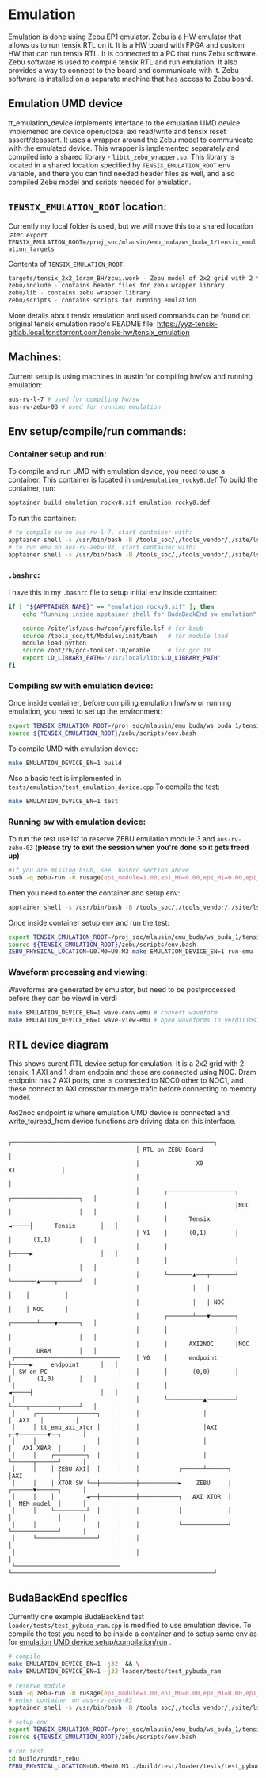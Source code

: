 # Emulation
Emulation is done using Zebu EP1 emulator. Zebu is a HW emulator that
allows us to run tensix RTL on it. It is a HW board with FPGA and
custom HW that can run tensix RTL. It is connected to a PC that runs
Zebu software. Zebu software is used to compile tensix RTL and run
emulation. It also provides a way to connect to the board and
communicate with it. Zebu software is installed on a separate machine
that has access to Zebu board.



## Emulation UMD device
tt_emulation_device implements interface to the emulation UMD device.
Implemened are device open/close, axi read/write and tensix
reset assert/deassert. It uses a wrapper around the Zebu model to
communicate with the emulated device. This wrapper is implemented
separately and compiled into a shared library - `libtt_zebu_wrapper.so`.
This library is located in a shared location specified by
`TENSIX_EMULATION_ROOT` env variable, and there you can find needed
header files as well, and also compiled Zebu model and scripts needed
for emulation.

## `TENSIX_EMULATION_ROOT` location:
Currently my local folder is used, but we will move this to a shared
location later.
`export TENSIX_EMULATION_ROOT=/proj_soc/mlausin/emu_buda/ws_buda_1/tensix_emulation_targets`

Contents of `TENSIX_EMULATION_ROOT`:
```bash 
targets/tensix_2x2_1dram_BH/zcui.work - Zebu model of 2x2 grid with 2 tensix and 1 dram endpoint
zebu/include - contains header files for zebu wrapper library
zebu/lib - contains zebu wrapper library
zebu/scripts - contains scripts for running emulation
```

More details about tensix emulation and used commands can be found on
original tensix emulation repo's README file:
https://yyz-tensix-gitlab.local.tenstorrent.com/tensix-hw/tensix_emulation

## Machines:
Current setup is using machines in austin for compiling hw/sw and
running emulation:
```bash 
aus-rv-l-7 # used for compiling hw/sw
aus-rv-zebu-03 # used for running emulation
```


## Env setup/compile/run commands:
### Container setup and run:
To compile and run UMD with emulation device, you need to use a
container. This container is located in
`umd/emulation_rocky8.def`
To build the container, run:
```bash 
apptainer build emulation_rocky8.sif emulation_rocky8.def
```
To run the container:
```bash
# to compile sw on aus-rv-l-7, start container with: 
apptainer shell -s /usr/bin/bash -B /tools_soc/,/tools_vendor/,/site/lsf/,/site/zebu/,/proj_soc/ emulation_rocky8.sif
# to run emu on aus-rv-zebu-03, start container with: 
apptainer shell -s /usr/bin/bash -B /tools_soc/,/tools_vendor/,/site/lsf/,/site/zebu/,/proj_soc/,/zebu/ emulation_rocky8.sif
```

### `.bashrc`:
I have this in my `.bashrc` file to setup initial env inside container:
```bash
if [ "${APPTAINER_NAME}" == "emulation_rocky8.sif" ]; then
    echo "Running inside apptainer shell for BudaBackEnd sw emulation"

    source /site/lsf/aus-hw/conf/profile.lsf # for bsub
    source /tools_soc/tt/Modules/init/bash   # for module load
    module load python
    source /opt/rh/gcc-toolset-10/enable     # for gcc 10
	export LD_LIBRARY_PATH="/usr/local/lib:$LD_LIBRARY_PATH"
fi
```

### Compiling sw with emulation device:
Once inside container, before compiling emulation hw/sw or running
emulation, you need to set up the environment:
```bash
export TENSIX_EMULATION_ROOT=/proj_soc/mlausin/emu_buda/ws_buda_1/tensix_emulation_targets
source ${TENSIX_EMULATION_ROOT}/zebu/scripts/env.bash
```

To compile UMD with emulation device:
```bash
make EMULATION_DEVICE_EN=1 build
```

Also a basic test is implemented in `tests/emulation/test_emulation_device.cpp`
To compile the test:
```bash
make EMULATION_DEVICE_EN=1 test
```

### Running sw with emulation device:
To run the test use lsf to reserve ZEBU emulation module 3 and `aus-rv-zebu-03`
**(please try to exit the session when you're done so it gets freed up)**

```bash
#if you are missing bsub, see .bashrc section above
bsub -q zebu-run -R rusage[ep1_module=1.00,ep1_M0=0.00,ep1_M1=0.00,ep1_M2=0.00,ep1_M3=1.00] -m aus-rv-zebu-03 -Is bash
```

Then you need to enter the container and setup env:
```bash
apptainer shell -s /usr/bin/bash -B /tools_soc/,/tools_vendor/,/site/lsf/,/site/zebu/,/proj_soc/,/zebu/ emulation_rocky8.sif
```

Once inside container setup env and run the test:
```bash
export TENSIX_EMULATION_ROOT=/proj_soc/mlausin/emu_buda/ws_buda_1/tensix_emulation_targets
source ${TENSIX_EMULATION_ROOT}/zebu/scripts/env.bash
ZEBU_PHYSICAL_LOCATION=U0.M0=U0.M3 make EMULATION_DEVICE_EN=1 run-emu
```

### Waveform processing and viewing:
Waveforms are generated by emulator, but need to be postprocessed before they can be viewd in verdi
```bash
make EMULATION_DEVICE_EN=1 wave-conv-emu # convert waveform
make EMULATION_DEVICE_EN=1 wave-view-emu # open waveforms in verdi(inside vnc session)
```

## RTL device diagram
This shows curent RTL device setup for emulation. It is a 2x2 grid with
2 tensix, 1 AXI and 1 dram endpoin and these are connected using NOC. Dram endpoint has 2 AXI ports, 
one is connected to NOC0 other to NOC1, and these connect to AXI crossbar to merge trafic before
connecting to memory model.

Axi2noc endpoint is where emulation UMD device is connected and write_to/read_from device functions
are driving data on this interface.


```shell
                                    ┌─────────────────────────────────────────────────────────┐
                                    │ RTL on ZEBU Board                                       │
                                    │                X0                        X1             │
                                    │                                                         │
                                    │       ┌───────────────────┐     ┌───────────────────┐   │
                                    │       │                   │NOC  │                   │   │
                                    │       │      Tensix       ◄─────┤      Tensix       │   │
                                    │ Y1    │      (0,1)        │     │      (1,1)        │   │
                                    │       │                   ├─────►                   │   │
                                    │       │                   │     │                   │   │
                                    │       └───────▲───┬───────┘     └───────▲────┬──────┘   │
                                    │               │   │                     │    │          │
                                    │               │   │ NOC                 │    │ NOC      │
                                    │       ┌───────┴───▼───────┐     ┌───────┴────▼──────┐   │
                                    │       │                   │     │                   │   │
                                    │       │      AXI2NOC      │NOC  │       DRAM        │   │
 ┌─────────────────────────────┐    │ Y0    │      endpoint     ├─────►     endpoint      │   │
 │ SW on PC                    │    │       │       (0,0)       │     │       (1,0)       │   │
 │                             │    │       │                   ◄─────┤                   │   │
 │                             │    │       └──────────▲────────┘     └────┬────────┬─────┘   │
 │     ┌─────────────────┐     │    │                  │                   │  AXI   │         │
 │     │ tt_emu_axi_xtor │     │    │                  │AXI              ┌─▼────────▼──┐      │
 │     │                 │     │    │                  │                 │   AXI XBAR  │      │
 │     │    ┌─────────┐  │     │    │                  │                 └──────┬──────┘      │
 │     │    │ ZEBU AXI│  │     │    │           ┌──────┴──────┐                 │AXI          │
 │     │    │ XTOR SW └──┼─────┼────┼───────────►    ZEBU     │          ┌──────▼──────┐      │
 │     │    │         ◄──┼─────┼────┼───────────┐   AXI XTOR  │          │  MEM model  │      │
 │     │    └─────────┘  │     │    │           │             │          │             │      │
 │     │                 │     │    │           └─────────────┘          └─────────────┘      │
 │     └─────────────────┘     │    │                                                         │
 │                             │    │                                                         │
 └─────────────────────────────┘    └─────────────────────────────────────────────────────────┘
```

## BudaBackEnd specifics

Currently one example BudaBackEnd test `loader/tests/test_pybuda_ram.cpp` is modified to use emulation device.
To compile the test you need to be inside a container and to setup same env as for [emulation UMD device setup/compilation/run](#Env-setup/compile/run-commands:) .

```bash
# compile
make EMULATION_DEVICE_EN=1 -j32  && \
make EMULATION_DEVICE_EN=1 -j32 loader/tests/test_pybuda_ram

# reserve module
bsub -q zebu-run -R rusage[ep1_module=1.00,ep1_M0=0.00,ep1_M1=0.00,ep1_M2=0.00,ep1_M3=1.00] -m aus-rv-zebu-03 -Is bash
# enter container on aus-rv-zebu-03
apptainer shell -s /usr/bin/bash -B /tools_soc/,/tools_vendor/,/site/lsf/,/site/zebu/,/proj_soc/,/zebu/ umd/emulation_rocky8.sif

# setup env
export TENSIX_EMULATION_ROOT=/proj_soc/mlausin/emu_buda/ws_buda_1/tensix_emulation_targets
source ${TENSIX_EMULATION_ROOT}/zebu/scripts/env.bash

# run test
cd build/rundir_zebu
ZEBU_PHYSICAL_LOCATION=U0.M0=U0.M3 ./build/test/loader/tests/test_pybuda_ram --emulation --arch grayskull --netlist /proj_soc/mlausin/emu_buda/ws_buda_1/BudaBackEnd/loader/tests/net_basic/ram.yaml --device-desc ../../device/emulation_1x1_arch.yaml --num-pushes 128 |& tee emu.log
```

